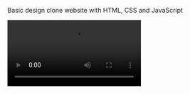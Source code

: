 Basic design clone website with HTML, CSS and JavaScript

<video src='https://user-images.githubusercontent.com/99580663/210058049-16d47c7f-8c71-41f5-99e6-02b556084b64.mp4'></video>
